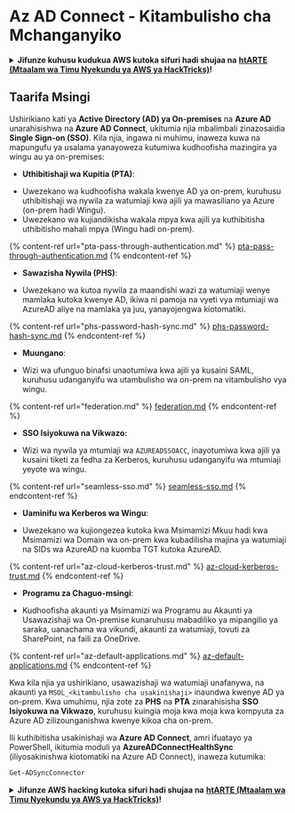 # Az AD Connect - Kitambulisho cha Mchanganyiko

<details>

<summary><strong>Jifunze kuhusu kudukua AWS kutoka sifuri hadi shujaa na</strong> <a href="https://training.hacktricks.xyz/courses/arte"><strong>htARTE (Mtaalam wa Timu Nyekundu ya AWS ya HackTricks)</strong></a><strong>!</strong></summary>

Njia nyingine za kusaidia HackTricks:

* Ikiwa unataka kuona **kampuni yako ikionekana katika HackTricks** au **kupakua HackTricks kwa PDF** Angalia [**MIPANGO YA KUJIUNGA**](https://github.com/sponsors/carlospolop)!
* Pata [**bidhaa rasmi za PEASS & HackTricks**](https://peass.creator-spring.com)
* Gundua [**Familia ya PEASS**](https://opensea.io/collection/the-peass-family), mkusanyiko wetu wa kipekee wa [**NFTs**](https://opensea.io/collection/the-peass-family)
* **Jiunge na** 💬 [**Kikundi cha Discord**](https://discord.gg/hRep4RUj7f) au kikundi cha [**telegram**](https://t.me/peass) au **tufuate** kwenye **Twitter** 🐦 [**@hacktricks_live**](https://twitter.com/hacktricks_live)**.**
* **Shiriki mbinu zako za kudukua kwa kuwasilisha PRs kwa** [**HackTricks**](https://github.com/carlospolop/hacktricks) na [**HackTricks Cloud**](https://github.com/carlospolop/hacktricks-cloud) repos za github.

</details>

## Taarifa Msingi

Ushirikiano kati ya **Active Directory (AD) ya On-premises** na **Azure AD** unarahisishwa na **Azure AD Connect**, ukitumia njia mbalimbali zinazosaidia **Single Sign-on (SSO)**. Kila njia, ingawa ni muhimu, inaweza kuwa na mapungufu ya usalama yanayoweza kutumiwa kudhoofisha mazingira ya wingu au ya on-premises:

* **Uthibitishaji wa Kupitia (PTA)**:
- Uwezekano wa kudhoofisha wakala kwenye AD ya on-prem, kuruhusu uthibitishaji wa nywila za watumiaji kwa ajili ya mawasiliano ya Azure (on-prem hadi Wingu).
- Uwezekano wa kujiandikisha wakala mpya kwa ajili ya kuthibitisha uthibitisho mahali mpya (Wingu hadi on-prem).

{% content-ref url="pta-pass-through-authentication.md" %}
[pta-pass-through-authentication.md](pta-pass-through-authentication.md)
{% endcontent-ref %}

* **Sawazisha Nywila (PHS)**:
- Uwezekano wa kutoa nywila za maandishi wazi za watumiaji wenye mamlaka kutoka kwenye AD, ikiwa ni pamoja na vyeti vya mtumiaji wa AzureAD aliye na mamlaka ya juu, yanayojengwa kiotomatiki.

{% content-ref url="phs-password-hash-sync.md" %}
[phs-password-hash-sync.md](phs-password-hash-sync.md)
{% endcontent-ref %}

* **Muungano**:
- Wizi wa ufunguo binafsi unaotumiwa kwa ajili ya kusaini SAML, kuruhusu udanganyifu wa utambulisho wa on-prem na vitambulisho vya wingu.

{% content-ref url="federation.md" %}
[federation.md](federation.md)
{% endcontent-ref %}

* **SSO Isiyokuwa na Vikwazo:**
- Wizi wa nywila ya mtumiaji wa `AZUREADSSOACC`, inayotumiwa kwa ajili ya kusaini tiketi za fedha za Kerberos, kuruhusu udanganyifu wa mtumiaji yeyote wa wingu.

{% content-ref url="seamless-sso.md" %}
[seamless-sso.md](seamless-sso.md)
{% endcontent-ref %}

* **Uaminifu wa Kerberos wa Wingu**:
- Uwezekano wa kujiongezea kutoka kwa Msimamizi Mkuu hadi kwa Msimamizi wa Domain wa on-prem kwa kubadilisha majina ya watumiaji na SIDs wa AzureAD na kuomba TGT kutoka AzureAD.

{% content-ref url="az-cloud-kerberos-trust.md" %}
[az-cloud-kerberos-trust.md](az-cloud-kerberos-trust.md)
{% endcontent-ref %}

* **Programu za Chaguo-msingi**:
- Kudhoofisha akaunti ya Msimamizi wa Programu au Akaunti ya Usawazishaji wa On-premise kunaruhusu mabadiliko ya mipangilio ya saraka, uanachama wa vikundi, akaunti za watumiaji, tovuti za SharePoint, na faili za OneDrive.

{% content-ref url="az-default-applications.md" %}
[az-default-applications.md](az-default-applications.md)
{% endcontent-ref %}

Kwa kila njia ya ushirikiano, usawazishaji wa watumiaji unafanywa, na akaunti ya `MSOL_<kitambulisho cha usakinishaji>` inaundwa kwenye AD ya on-prem. Kwa umuhimu, njia zote za **PHS** na **PTA** zinarahisisha **SSO Isiyokuwa na Vikwazo**, kuruhusu kuingia moja kwa moja kwa kompyuta za Azure AD zilizounganishwa kwenye kikoa cha on-prem.

Ili kuthibitisha usakinishaji wa **Azure AD Connect**, amri ifuatayo ya PowerShell, ikitumia moduli ya **AzureADConnectHealthSync** (iliyosakinishwa kiotomatiki na Azure AD Connect), inaweza kutumika:
```powershell
Get-ADSyncConnector
```
<details>

<summary><strong>Jifunze AWS hacking kutoka sifuri hadi shujaa na</strong> <a href="https://training.hacktricks.xyz/courses/arte"><strong>htARTE (Mtaalam wa Timu Nyekundu ya AWS ya HackTricks)</strong></a><strong>!</strong></summary>

Njia nyingine za kusaidia HackTricks:

* Ikiwa unataka kuona **kampuni yako ikitangazwa kwenye HackTricks** au **kupakua HackTricks kwa PDF** Angalia [**MIPANGO YA KUJIUNGA**](https://github.com/sponsors/carlospolop)!
* Pata [**bidhaa rasmi za PEASS & HackTricks**](https://peass.creator-spring.com)
* Gundua [**Familia ya PEASS**](https://opensea.io/collection/the-peass-family), mkusanyiko wetu wa [**NFTs**](https://opensea.io/collection/the-peass-family) za kipekee
* **Jiunge na** 💬 [**Kikundi cha Discord**](https://discord.gg/hRep4RUj7f) au kikundi cha [**telegram**](https://t.me/peass) au **tufuate** kwenye **Twitter** 🐦 [**@hacktricks_live**](https://twitter.com/hacktricks_live)**.**
* **Shiriki mbinu zako za kuhack kwa kuwasilisha PRs kwa** [**HackTricks**](https://github.com/carlospolop/hacktricks) na [**HackTricks Cloud**](https://github.com/carlospolop/hacktricks-cloud) repos za github.

</details>
